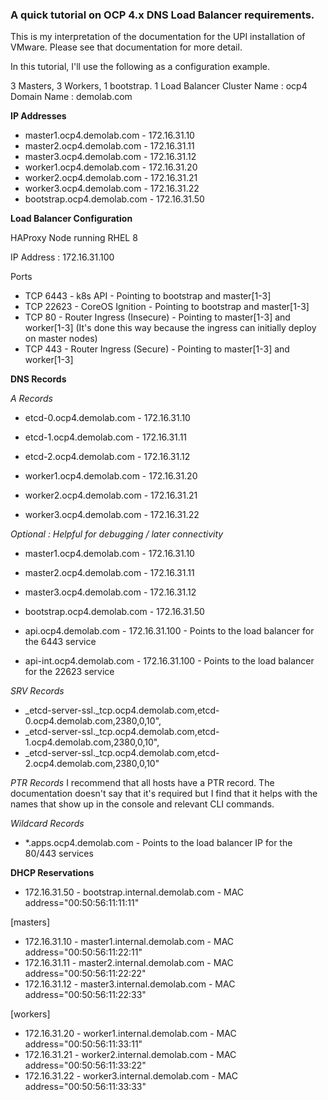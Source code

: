 ### A quick tutorial on OCP 4.x DNS Load Balancer requirements.

This is my interpretation of the documentation for the UPI installation of VMware. Please see that documentation for more detail.

In this tutorial, I'll use the following as a configuration example.

3 Masters, 3 Workers, 1 bootstrap.
1 Load Balancer
Cluster Name : ocp4
Domain Name : demolab.com

**IP Addresses**
- master1.ocp4.demolab.com - 172.16.31.10
- master2.ocp4.demolab.com - 172.16.31.11
- master3.ocp4.demolab.com - 172.16.31.12
- worker1.ocp4.demolab.com - 172.16.31.20
- worker2.ocp4.demolab.com - 172.16.31.21
- worker3.ocp4.demolab.com - 172.16.31.22
- bootstrap.ocp4.demolab.com - 172.16.31.50

**Load Balancer Configuration**

HAProxy Node running RHEL 8

IP Address : 172.16.31.100

Ports

- TCP 6443  - k8s API - Pointing to bootstrap and master[1-3]
- TCP 22623 - CoreOS Ignition - Pointing to bootstrap and master[1-3]
- TCP 80    - Router Ingress (Insecure) - Pointing to master[1-3] and worker[1-3] (It's done this way because the ingress can initially deploy on master nodes)
- TCP 443   - Router Ingress (Secure) - Pointing to master[1-3] and worker[1-3]

**DNS Records**

_A Records_
- etcd-0.ocp4.demolab.com    - 172.16.31.10
- etcd-1.ocp4.demolab.com    - 172.16.31.11
- etcd-2.ocp4.demolab.com    - 172.16.31.12

- worker1.ocp4.demolab.com   - 172.16.31.20
- worker2.ocp4.demolab.com   - 172.16.31.21
- worker3.ocp4.demolab.com   - 172.16.31.22

_Optional : Helpful for debugging / later connectivity_
- master1.ocp4.demolab.com   - 172.16.31.10
- master2.ocp4.demolab.com   - 172.16.31.11
- master3.ocp4.demolab.com   - 172.16.31.12

- bootstrap.ocp4.demolab.com - 172.16.31.50

- api.ocp4.demolab.com       - 172.16.31.100 - Points to the load balancer for the 6443 service
- api-int.ocp4.demolab.com   - 172.16.31.100 - Points to the load balancer for the 22623 service

_SRV Records_
- _etcd-server-ssl._tcp.ocp4.demolab.com,etcd-0.ocp4.demolab.com,2380,0,10",
- _etcd-server-ssl._tcp.ocp4.demolab.com,etcd-1.ocp4.demolab.com,2380,0,10",
- _etcd-server-ssl._tcp.ocp4.demolab.com,etcd-2.ocp4.demolab.com,2380,0,10"

_PTR Records_
I recommend that all hosts have a PTR record. The documentation doesn't say that it's required but I find that it helps with the names that show up in the console and relevant CLI commands.

_Wildcard Records_
- *.apps.ocp4.demolab.com     - Points to the load balancer IP for the 80/443 services

**DHCP Reservations**
- 172.16.31.50 - bootstrap.internal.demolab.com - MAC address="00:50:56:11:11:11"

[masters]
- 172.16.31.10 - master1.internal.demolab.com - MAC address="00:50:56:11:22:11"
- 172.16.31.11 - master2.internal.demolab.com - MAC address="00:50:56:11:22:22"
- 172.16.31.12 - master3.internal.demolab.com - MAC address="00:50:56:11:22:33"

[workers]
- 172.16.31.20 - worker1.internal.demolab.com - MAC address="00:50:56:11:33:11"
- 172.16.31.21 - worker2.internal.demolab.com - MAC address="00:50:56:11:33:22"
- 172.16.31.22 - worker3.internal.demolab.com - MAC address="00:50:56:11:33:33"
